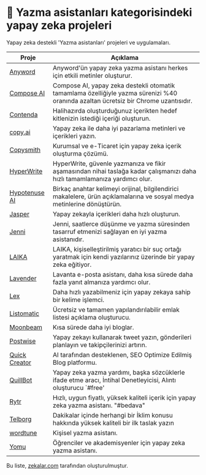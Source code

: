 # 📝 Yazma asistanları kategorisindeki yapay zeka projeleri

Yapay zeka destekli 'Yazma asistanları' projeleri ve uygulamaları. 

| Proje | Açıklama |
| --- | --- |
| [Anyword](https://anyword.com/) | Anyword'ün yapay zeka yazma asistanı herkes için etkili metinler oluşturur. |
| [Compose AI](https://www.compose.ai/) | Compose AI, yapay zeka destekli otomatik tamamlama özelliğiyle yazma sürenizi %40 oranında azaltan ücretsiz bir Chrome uzantısıdır. |
| [Contenda](https://contenda.co/) | Halihazırda oluşturduğunuz içerikten hedef kitlenizin istediği içeriği oluşturun. |
| [copy.ai](https://www.copy.ai/) | Yapay zeka ile daha iyi pazarlama metinleri ve içerikleri yazın. |
| [Copysmith](https://copysmith.ai/) | Kurumsal ve e-Ticaret için yapay zeka içerik oluşturma çözümü. |
| [HyperWrite](https://hyperwriteai.com/) | HyperWrite, güvenle yazmanıza ve fikir aşamasından nihai taslağa kadar çalışmanızı daha hızlı tamamlamanıza yardımcı olur. |
| [Hypotenuse AI](https://www.hypotenuse.ai/) | Birkaç anahtar kelimeyi orijinal, bilgilendirici makalelere, ürün açıklamalarına ve sosyal medya metinlerine dönüştürün. |
| [Jasper](https://www.jasper.ai/) | Yapay zekayla içerikleri daha hızlı oluşturun. |
| [Jenni](https://jenni.ai/) | Jenni, saatlerce düşünme ve yazma süresinden tasarruf etmenizi sağlayan en iyi yazma asistanıdır. |
| [LAIKA](https://www.writewithlaika.com/) | LAIKA, kişiselleştirilmiş yaratıcı bir suç ortağı yaratmak için kendi yazılarınız üzerinde bir yapay zeka eğitiyor. |
| [Lavender](https://www.lavender.ai/) | Lavanta e-posta asistanı, daha kısa sürede daha fazla yanıt almanıza yardımcı olur. |
| [Lex](https://lex.page/) | Daha hızlı yazabilmeniz için yapay zekaya sahip bir kelime işlemci. |
| [Listomatic](https://listomatic.app) | Ücretsiz ve tamamen yapılandırılabilir emlak listesi açıklama oluşturucu. |
| [Moonbeam](https://www.gomoonbeam.com/) | Kısa sürede daha iyi bloglar. |
| [Postwise](https://postwise.ai/) | Yapay zekayı kullanarak tweet yazın, gönderileri planlayın ve takipçilerinizi artırın. |
| [Quick Creator](https://quickcreator.io) | AI tarafından desteklenen, SEO Optimize Edilmiş Blog platformu. |
| [QuillBot](https://quillbot.com/) | Yapay zeka yazma yardımı, başka sözcüklerle ifade etme aracı, İntihal Denetleyicisi, Alıntı oluşturucu `#free' |
| [Rytr](https://rytr.me/) | Hızlı, uygun fiyatlı, yüksek kaliteli içerik için yapay zeka yazma asistanı. "#bedava" |
| [Telborg](https://telborg.com/) | Dakikalar içinde herhangi bir İklim konusu hakkında yüksek kaliteli bir ilk taslak yazın |
| [wordtune](https://www.wordtune.com/) | Kişisel yazma asistanı. |
| [Yomu](https://www.yomu.ai) | Öğrenciler ve akademisyenler için yapay zeka yazma asistanı. |




Bu liste, [zekalar.com](https://zekalar.com) tarafından oluşturulmuştur.
